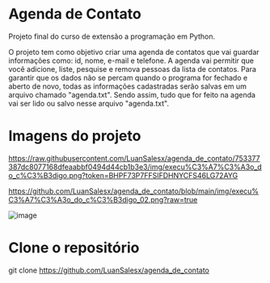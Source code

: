 # Agenda de Contato
Projeto final do curso de extensão a programação em Python.

O projeto tem como objetivo criar uma agenda de contatos que vai guardar informações como: id, nome, e-mail e telefone. A agenda vai permitir que você adicione, liste, pesquise e remova pessoas da lista de contatos. Para garantir que os dados não se percam quando o programa for fechado e aberto de novo, todas as informações cadastradas serão salvas em um arquivo chamado "agenda.txt". Sendo assim, tudo que for feito na agenda vai ser lido ou salvo nesse arquivo "agenda.txt".

# Imagens do projeto
https://raw.githubusercontent.com/LuanSalesx/agenda_de_contato/753377387dc8077168dfeaabbf0494d44cb1b3e3/img/execu%C3%A7%C3%A3o_do_c%C3%B3digo.png?token=BHPF73P7FFSIFDHNYCFS46LG72AYG

https://github.com/LuanSalesx/agenda_de_contato/blob/main/img/execu%C3%A7%C3%A3o_do_c%C3%B3digo_02.png?raw=true

![image](https://github.com/user-attachments/assets/ccb781fc-a3ca-4f9f-9493-159e6d06c6a4)


# Clone o repositório
git clone https://github.com/LuanSalesx/agenda_de_contato

